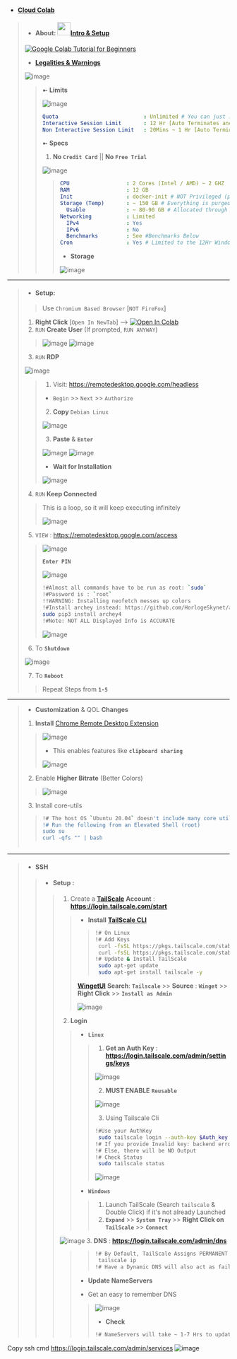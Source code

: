 - #### [Cloud Colab](https://colab.research.google.com)
> - #### About: [<img src="https://github.com/Azathothas/BugGPT-Tools/assets/58171889/7737d632-1cf6-46a0-8b3a-644482b9022d" width="30" height="30">**Intro** & **Setup**](https://www.youtube.com/watch?v=g0xu9DA4gDw)
> [![Google Colab Tutorial for Beginners](https://img.youtube.com/vi/g0xu9DA4gDw/maxresdefault.jpg)](https://www.youtube.com/watch?v=g0xu9DA4gDw)
> 
> - [**Legalities & Warnings**](https://research.google.com/colaboratory/faq.html)
> 
> ![image](https://github.com/Azathothas/BugGPT-Tools/assets/58171889/d37139c1-5f59-4613-a043-82839d39b5ee)
>
> > ➼ **Limits**
> > 
> > ![image](https://github.com/Azathothas/BugGPT-Tools/assets/58171889/ff3c76fb-cad8-47a6-a6f0-1ad5b42d3b93)
> > 
> > ```yaml
> > Quota                           : Unlimited # You can just reset & run again 
> > Interactive Session Limit       : 12 Hr [Auto Terminates and Loses Persistance] # Interactive = You continously use the Shell Environment
> > Non Interactive Session Limit   : 20Mins ~ 1 Hr [Auto Terminates and Loses Persistance] # Non Interactive = You do nothing & Shell Environment is Idle
> > ```
> > ➼ **Specs**
> > 1. **No `Credit Card`** || **No `Free Trial`** 
> > 
> > ![image](https://github.com/Azathothas/BugGPT-Tools/assets/58171889/c99801e7-0db0-4936-8852-6bdcc545b6e9)
> > 
> > > ```YAML
> > > CPU                  : 2 Cores (Intel / AMD) ~ 2 GHZ
> > > RAM                  : 12 GB
> > > Init                 : docker-init # NOT Privileged (ps -p 1 -o comm=)
> > > Storage (Temp)       : ~ 150 GB # Everything is purged & deleted 
> > >   Usable             : ~ 80-90 GB # Allocated through different Partitions
> > > Networking           : Limited
> > >   IPv4               : Yes
> > >   IPv6               : No
> > >   Benchmarks         : See #Benchmarks Below
> > > Cron                 : Yes # Limited to the 12Hr Window ofc
> > > ```
> > > - **Storage**
> > > 
> > > ![image](https://github.com/Azathothas/BugGPT-Tools/assets/58171889/9f1b634f-47d3-413c-bbd6-9f22e0be97e9)
> > > 
----
> - #### Setup:
> > Use `Chromium Based Browser` [`NOT FireFox`]
> 1. **Right Click** [`Open In NewTab`] --> <a href="https://colab.research.google.com/github/Azathothas/BugGPT-Tools/blob/main/free-tiers/VPS/Google%20Colab/VPS.ipynb" target="_parent"><img src="https://colab.research.google.com/assets/colab-badge.svg" alt="Open In Colab"/></a>
> 2. `RUN` **Create User** (If prompted, `RUN ANYWAY`)
> 
> > ![image](https://github.com/Azathothas/BugGPT-Tools/assets/58171889/9d0247c1-a7ac-42d0-a49e-2f3f35b1f9a8)
> > ![image](https://github.com/Azathothas/BugGPT-Tools/assets/58171889/26cd26e5-1388-4534-94dd-31d77248ac7d)
> 
> 3. `RUN` **RDP**
> 
> ![image](https://github.com/Azathothas/BugGPT-Tools/assets/58171889/b9389adc-2aa7-43a8-9edd-14a54f4edecf)
> > 1. Visit: https://remotedesktop.google.com/headless
> > - `Begin` >> `Next` >> `Authorize`
> > 2. **Copy** `Debian Linux`
> > 
> > ![image](https://github.com/Azathothas/BugGPT-Tools/assets/58171889/2cb4824b-493e-4c72-a0cf-dbd8204f9740)
> > 
> > 3. **Paste** & **`Enter`**
> > 
> > ![image](https://github.com/Azathothas/BugGPT-Tools/assets/58171889/774d924f-7635-4964-8535-2add26cd07fa)
> > ![image](https://github.com/Azathothas/BugGPT-Tools/assets/58171889/b3826997-91f9-4cfb-9a1a-b45b3e99c741)
> > 
> > - **Wait for Installation**
> > 
> > ![image](https://github.com/Azathothas/BugGPT-Tools/assets/58171889/fe338f84-878f-4db5-b29a-d40d6ce29ec0)
> > 
> 4. `RUN` **Keep Connected**
> > This is a loop, so it will keep executing infinitely
> > 
> > ![image](https://github.com/Azathothas/BugGPT-Tools/assets/58171889/c9a9da72-a85c-436f-94d7-d16ee6742159)
> 5. `VIEW` : https://remotedesktop.google.com/access
> 
> > ![image](https://github.com/Azathothas/BugGPT-Tools/assets/58171889/750e60f8-c858-4136-928c-094fe924a150)
> > 
> > **`Enter PIN`**
> > 
> > ![image](https://github.com/Azathothas/BugGPT-Tools/assets/58171889/ead2da79-8faa-4122-bdb2-824679988aea)
> > 
> > ```bash
> > !#Almost all commands have to be run as root: `sudo`
> > !#Password is : `root`
> > !!WARNING: Installing neofetch messes up colors
> > !#Install archey instead: https://github.com/HorlogeSkynet/archey4
> > sudo pip3 install archey4
> > !#Note: NOT ALL Displayed Info is ACCURATE
> > ```
> > ![image](https://github.com/Azathothas/BugGPT-Tools/assets/58171889/76bf2222-d3db-4e96-a632-b8978d4bee4f)
>
> 6. To **`Shutdown`**
> 
> ![image](https://github.com/Azathothas/BugGPT-Tools/assets/58171889/2316fc67-c17e-419f-8139-7e3785bcc41a)
> 
> 7. To **`Reboot`**
> > Repeat Steps from **`1-5`**
---
> - **Customization** & QOL **Changes**
> 1. **Install** [Chrome Remote Desktop Extension](https://chrome.google.com/webstore/detail/chrome-remote-desktop/inomeogfingihgjfjlpeplalcfajhgai)
> 
> > ![image](https://github.com/Azathothas/BugGPT-Tools/assets/58171889/56a25ab6-9bfd-4a4c-b21e-d5436f87483d)
> > 
> > - This enables features like **`clipboard sharing`**
> > 
> > ![image](https://github.com/Azathothas/BugGPT-Tools/assets/58171889/af1ff456-c258-41af-b976-fd1e4a2bae20)
>
> 2. Enable **Higher Bitrate** (Better Colors)
> 
> > ![image](https://github.com/Azathothas/BugGPT-Tools/assets/58171889/b2ff44e9-a322-4d89-929c-ce0213152c48)
> 
> 3. Install core-utils
> > ```bash
> > !# The host OS `Ubuntu 20.04` doesn't include many core utilities like `ping`, `nano` or even `ifconfig`
> > !# Run the following from an Elevated Shell (root)
> > sudo su
> > curl -qfs "" | bash
> > 
> > ```
> ```bash
> ```
---
> - #### **SSH**
> > - #### **Setup** :
> > > 1. Create a [**TailScale**](https://tailscale.com/) **Account** : **https://login.tailscale.com/start**
> > > > - **Install** [**TailScale CLI**]()
> > > > > ```bash
> > > > > !# On Linux
> > > > > !# Add Keys
> > > > >  curl -fsSL https://pkgs.tailscale.com/stable/ubuntu/focal.noarmor.gpg | sudo tee /usr/share/keyrings/tailscale-archive-keyring.gpg >/dev/null
> > > > >  curl -fsSL https://pkgs.tailscale.com/stable/ubuntu/focal.tailscale-keyring.list | sudo tee /etc/apt/sources.list.d/tailscale.list
> > > > > !# Update & Install TailScale
> > > > >  sudo apt-get update
> > > > >  sudo apt-get install tailscale -y
> > > > > ```
> > > > [**WingetUI**](https://github.com/marticliment/WingetUI)
> > > > **Search**: **`Tailscale`** >> **Source** : **`Winget`** >> **Right Click** >> **`Install as Admin`**
> > > > 
> > > > ![image](https://github.com/Azathothas/BugGPT-Tools/assets/58171889/05141548-d49c-4f0b-9695-53b4efdd5a31)
> > > > 
> > > 2. **Login**
> > > > - **`Linux`**
> > > > > 1. **Get an Auth Key** : **https://login.tailscale.com/admin/settings/keys**
> > > > >
> > > > > ![image](https://github.com/Azathothas/BugGPT-Tools/assets/58171889/8ea3ac97-13a2-4e1a-867a-cecf7b96414d)
> > > > >
> > > > > 2. **MUST ENABLE** **`Reusable`**
> > > > >
> > > > > ![image](https://github.com/Azathothas/BugGPT-Tools/assets/58171889/5b0719d1-df4a-4963-a753-8cb126e475df)
> > > > > 
> > > > > 3. Using Tailscale Cli
> > > > > ```bash
> > > > > !#Use your AuthKey
> > > > >  sudo tailscale login --auth-key $Auth_key
> > > > > !# If you provide Invalid key: backend error: invalid key: API key does not exist
> > > > > !# Else, there will be NO Output 
> > > > > !# Check Status
> > > > >  sudo tailscale status
> > > > > ````
> > > > > 
> > > > > ![image](https://github.com/Azathothas/BugGPT-Tools/assets/58171889/86dce283-d838-4afc-a269-007b16135557)
> > > > 
> > > > - **`Windows`**
> > > > > 1. Launch TailScale (Search `tailscale` & Double Click) if it's not already Launched
> > > > > 2. **`Expand`** >> **`System Tray`** >> **Right Click on `TailScale`** >> **`Connect`**
> > > > > 
> > > ![image](https://github.com/Azathothas/BugGPT-Tools/assets/58171889/57818fc4-7570-431c-9e31-62b5bdff9251)
> > > 3. **DNS** : **https://login.tailscale.com/admin/dns**
> > > > > ```bash
> > > > > !# By Default, TailScale Assigns PERMANENT IPv4 + IPv6 Addresses, but they can be hard to remember
> > > > >  tailscale ip
> > > > > !# Have a Dynamic DNS will also act as failsafe
> > > > > ```
> > > > - **Update NameServers**
> > > > 
> > > > - Get an easy to remember DNS 
> > > > 
> > > > > ![image](https://github.com/Azathothas/BugGPT-Tools/assets/58171889/9ea8c02b-5ea4-4e00-bbe1-a77198756775)
> > > > > 
> > > > > - **Check**
> > > > > ```bash
> > > > > !# NameServers will take ~ 1-7 Hrs to update, so be patient
> > > > > 
> > > > > ```

Copy  ssh cmd https://login.tailscale.com/admin/services
![image](https://github.com/Azathothas/BugGPT-Tools/assets/58171889/cc6ea1d3-8b56-42ff-a4aa-0270b2fd8503)








